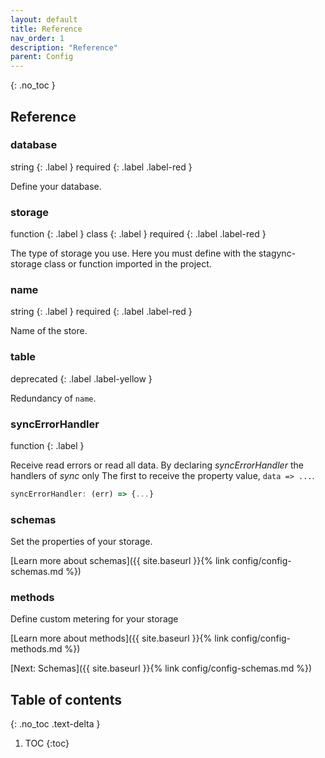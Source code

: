 ```yaml
---
layout: default
title: Reference
nav_order: 1
description: "Reference"
parent: Config
---
```


{: .no_toc }

## Reference
### database
string
{: .label }
required
{: .label .label-red }

Define your database.


### storage
function
{: .label }
class
{: .label }
required
{: .label .label-red }

The type of storage you use. Here you must define with the stagync-storage class or function imported in the project.


### name
string
{: .label }
required
{: .label .label-red }

Name of the store.


### table
deprecated
{: .label .label-yellow }

Redundancy of `name`.


### syncErrorHandler
function
{: .label }

Receive read errors or read all data.
By declaring *syncErrorHandler* the handlers of *sync* only
The first to receive the property value, `data => ...`.

```javascript
syncErrorHandler: (err) => {...} 
```

### schemas

Set the properties of your storage.

[Learn more about schemas]({{ site.baseurl }}{% link config/config-schemas.md %})

### methods

Define custom metering for your storage

[Learn more about methods]({{ site.baseurl }}{% link config/config-methods.md %})

[Next: Schemas]({{ site.baseurl }}{% link config/config-schemas.md %})

## Table of contents
{: .no_toc .text-delta }

1. TOC
{:toc}
